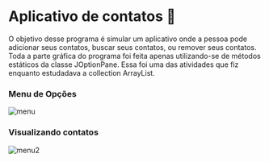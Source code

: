 # Aplicativo de contatos 📱

O objetivo desse programa é simular um aplicativo onde a pessoa pode adicionar seus contatos, buscar seus contatos, ou remover seus contatos. Toda a parte gráfica do programa foi feita apenas utilizando-se de métodos estáticos da classe JOptionPane. Essa foi uma das atividades que fiz enquanto estudadava a collection ArrayList.



### Menu de Opções



![menu](https://user-images.githubusercontent.com/108489178/197857574-56e5d94e-a4ca-4a12-9aee-d74b40ff56af.png)



### Visualizando contatos



![menu2](https://user-images.githubusercontent.com/108489178/197857651-26287729-b23b-4d64-a13a-0a2f73dc0ac3.png)
